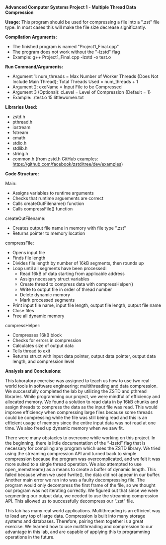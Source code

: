**Advanced Computer Systems Project 1 - Multiple Thread Data Compression**

**Usage:** This program should be used for compressing a file into a ".zst" file type. In most cases this will make the file size decrease significantly.

**Compilation Arguments:** 
- The finished program is named "Project1_Final.cpp"
- The program does not work without the "-lzstd" flag
- Example: g++ Project1_Final.cpp -lzstd -o test.o

**Run Command/Arguments:**
- Argument 1: num_threads = Max Number of Worker Threads {Does Not Include Main Thread}; Total Threads Used = num_threads + 1
- Argument 2: exeName = Input File to be Compressed
- Argument 3 (Optional):  cLevel = Level of Compression {Default = 1}
- Example: ./test.o 15 littlewomen.txt

**Libraries Used:**
- zstd.h
- pthread.h
- iostream
- fstream
- cmath
- stdio.h
- stdlib.h
- string.h
- common.h (from zstd.h GitHub examples: https://github.com/facebook/zstd/tree/dev/examples)

**Code Structure:**

Main:
- Assigns variables to runtime arguments
- Checks that runtime arguements are correct
- Calls createOutFilename() function
- Calls compressFile() function

createOutFilename:
- Creates output file name in memory with file type ".zst"
- Returns pointer to memory location

compressFile:
- Opens input file
- Finds file length
- Divides file length by number of 16kB segments, then rounds up
- Loop until all segments have been processed:
  - Read 16kB of data starting from applicable address
  - Assign necessary struct variables
  - Create thread to compress data with compressHelper()
  - Write to output file in order of thread number
  - Delete dynamic memory
  - Mark processed segments
- Print input file name, input file length, output file length, output file name
- Close files
- Free all dynamic memory

compressHelper:
- Compresses 16kB block
- Checks for errors in compression
- Calculates size of output data
- Tells thread to exit
- Returns struct with input data pointer, output data pointer, output data length, and compression level

**Analysis and Conclusions:**

  This laboratory exercise was assigned to teach us how to use two real-world tools in software engineering: multithreading and data compression. We successfully completed the lab by utilizing the ZSTD and pthread libraries. While programming our project, we were mindful of efficiency and allocated memory. We found a solution to read data in by 16kB chunks and assign threads to compress the data as the input file was read. This would improve efficiency when compressing large files because some threads could be compressing while the file was still being read and this is an efficient usage of memory since the entire input data was not read at one time. We also freed up dynamic memory when we saw fit. 

  There were many obstacles to overcome while working on this project. In the beginning, there is little documentation of the “-lzstd” flag that is necessary for compiling any program which uses the ZSTD library. We tried using the streaming compression API and turned back to simple compression because the program was overcomplicated, and we felt it was more suited to a single thread operation. We also attempted to use open_memstream() as a means to create a buffer of dynamic length. This failed because when we used fwrite(), the data did not appear in our buffer. Another main error we ran into was a faulty decompressing file. The program would only decompress the first frame of the file, so we thought our program was not iterating correctly. We figured out that since we were segmenting our output data, we needed to use the streaming compression API. This allowed us to successfully decompress our “.zst” file.

  This lab has many real world applications. Multithreading is an efficient way to load any top of large data. Compression is built into many storage systems and databases. Therefore, pairing them together is a great exercise. We learned how to use multithreading and compression to our advantage in this lab, and are capable of applying this to programming operations in the future.


